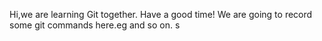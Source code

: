 Hi,we are learning Git together.
Have a good time!
We are going to record some git commands here.eg and so on.  s